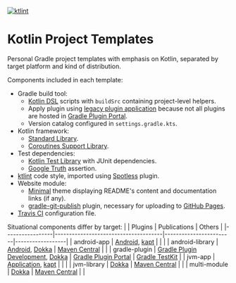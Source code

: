[![ktlint](https://img.shields.io/badge/code%20style-%E2%9D%A4-ff4081)](https://ktlint.github.io)

Kotlin Project Templates
========================

Personal Gradle project templates with emphasis on Kotlin, separated by target platform and kind of distribution.

Components included in each template:

- Gradle build tool:
  - [Kotlin DSL](https://docs.gradle.org/current/userguide/kotlin_dsl.html) scripts with `buildSrc` containing project-level helpers.
  - Apply plugin using [legacy plugin application](https://docs.gradle.org/current/userguide/plugins.html#sec:old_plugin_application) because not all plugins are hosted in [Gradle Plugin Portal].
  - Version catalog configured in `settings.gradle.kts`.
- Kotlin framework:
  - [Standard Library](https://kotlinlang.org/api/latest/jvm/stdlib).
  - [Coroutines Support Library](https://github.com/Kotlin/kotlinx.coroutines).
- Test dependencies:
  - [Kotlin Test Library](https://kotlinlang.org/api/latest/kotlin.test) with JUnit dependencies.
  - [Google Truth](https://github.com/google/truth) assertion.
- [ktlint](https://github.com/pinterest/ktlint) code style, imported using [Spotless](https://github.com/diffplug/spotless) plugin.
- Website module:
  - [Minimal](https://github.com/hendraanggrian/minimal) theme displaying README's content and documentation links (if any).
  - [gradle-git-publish](https://github.com/ajoberstar/gradle-git-publish) plugin, necessary for uploading to [GitHub Pages](https://pages.github.com).
- [Travis CI] configuration file.

Situational components differ by target:
|                 | Plugins                              | Publications           | Others           |
|-----------------|--------------------------------------|------------------------|------------------|
| android-app     | [Android], [kapt]                    |                        |                  |
| android-library | [Android], [Dokka]                   | [Maven Central]        |                  |
| gradle-plugin   | [Gradle Plugin Development], [Dokka] | [Gradle Plugin Portal] | [Gradle TestKit] |
| jvm-app         | [Application], [kapt]                |                        |                  |
| jvm-library     | [Dokka]                              | [Maven Central]        |                  |
| multi-module    | [Dokka]                              | [Maven Central]        |                  |

[Travis CI]: https://travis-ci.com
[Dokka]: https://github.com/Kotlin/dokka
[kapt]: https://kotlinlang.org/docs/kapt.html
[Application]: https://docs.gradle.org/current/userguide/application_plugin.html
[Android]: https://developer.android.com/studio/build
[Gradle Plugin Development]: https://docs.gradle.org/current/userguide/java_gradle_plugin.html
[Gradle TestKit]: https://docs.gradle.org/current/userguide/test_kit.html
[Maven Central]: https://search.maven.org/
[Gradle Plugin Portal]: https://plugins.gradle.org/
